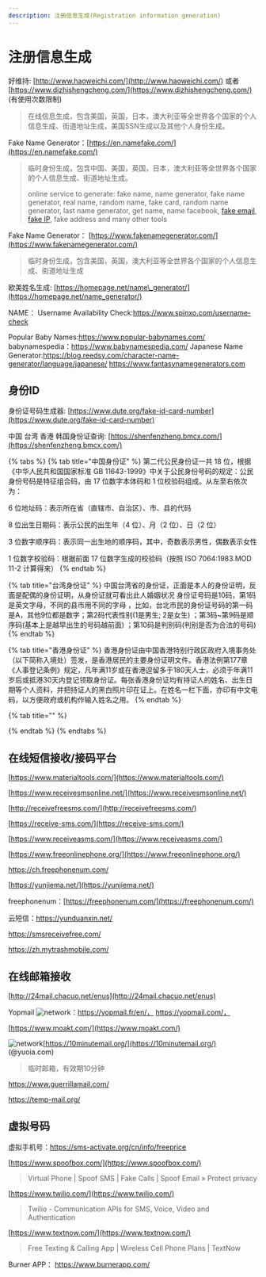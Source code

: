 ```yaml
---
description: 注册信息生成(Registration information generation)
---
```


# 注册信息生成

好维持: [http://www.haoweichi.com/](http://www.haoweichi.com/) 或者 [https://www.dizhishengcheng.com/](https://www.dizhishengcheng.com/) \(有使用次数限制\)

> 在线信息生成，包含美国，英国，日本，澳大利亚等全世界各个国家的个人信息生成、街道地址生成，美国SSN生成以及其他个人身份生成。

Fake Name Generator：[https://en.namefake.com/](https://en.namefake.com/)

> 临时身份生成，包含中国、美国，英国，日本，澳大利亚等全世界各个国家的个人信息生成、街道地址生成。 
>
> online service to generate: fake name, name generator, fake name generator, real name, random name, fake card, random name generator, last name generator, get name, name facebook, [fake email](https://email-fake.com/), [fake IP](https://myip-address.com/), fake address and many other tools

Fake Name Generator： [https://www.fakenamegenerator.com/](https://www.fakenamegenerator.com/)

> 临时身份生成，包含美国，英国，澳大利亚等全世界各个国家的个人信息生成、街道地址生成

欧美姓名生成: [https://homepage.net/name\_generator/](https://homepage.net/name_generator/)

NAME：
Username Availability Check:https://www.spinxo.com/username-check

Popular Baby Names:https://www.popular-babynames.com/
babynamespedia：https://www.babynamespedia.com/
Japanese Name Generator:https://blog.reedsy.com/character-name-generator/language/japanese/
https://www.fantasynamegenerators.com

## 身份ID

身份证号码生成器: [https://www.dute.org/fake-id-card-number](https://www.dute.org/fake-id-card-number)

中国 台湾 香港 韩国身份证查询: [https://shenfenzheng.bmcx.com/](https://shenfenzheng.bmcx.com/)

{% tabs %}
{% tab title="中国身份证" %}
第二代公民身份证一共 18 位，根据《中华人民共和国国家标准 GB 11643-1999》中关于公民身份号码的规定：公民身份号码是特征组合码，由 17 位数字本体码和 1 位校验码组成。从左至右依次为：

6 位地址码：表示所在省（直辖市、自治区）、市、县的代码

8 位出生日期码：表示公民的出生年（4 位）、月（2 位）、日（2 位）

3 位数字顺序码：表示同一出生地的顺序码，其中，奇数表示男性，偶数表示女性

1 位数字校验码：根据前面 17 位数字生成的校验码（按照 ISO 7064:1983.MOD 11-2 计算得来）
{% endtab %}

{% tab title="台湾身份证" %}
中国台湾省的身份证，正面是本人的身份证明，反面是配偶的身份证明，从身份证就可看出此人婚姻状况 身份证号码是10码，第1码是英文字母，不同的县巿用不同的字母 ，比如，台北市民的身份证号码的第一码是A，其他9位都是数字；第2码代表性别\(1是男生; 2是女生\) ；第3码~第9码是顺序码\(基本上是越早出生的号码越前面\) ；第10码是判别码\(判别是否为合法的号码\)
{% endtab %}

{% tab title="香港身份证" %}
香港身份证由中国香港特别行政区政府入境事务处（以下简称入境处）签发，是香港居民的主要身份证明文件。香港法例第177章《人事登记条例》规定，凡年满11岁或在香港逗留多于180天人士，必须于年满11岁后或抵港30天内登记领取身份证。每张香港身份证均有持证人的姓名、出生日期等个人资料，并把持证人的黑白照片印在证上。在姓名一栏下面，亦印有中文电码，以方便政府或机构作输入姓名之用。
{% endtab %}

{% tab title="" %}

{% endtab %}
{% endtabs %}

## 在线短信接收/接码平台

[https://www.materialtools.com/](https://www.materialtools.com/)

[https://www.receivesmsonline.net/](https://www.receivesmsonline.net/)

[http://receivefreesms.com/](http://receivefreesms.com/)

[https://receive-sms.com/](https://receive-sms.com/)

[https://www.receiveasms.com/](https://www.receiveasms.com/)

[https://www.freeonlinephone.org/](https://www.freeonlinephone.org/)

https://ch.freephonenum.com/

[https://yunjiema.net/](https://yunjiema.net/)

freephonenum：[https://freephonenum.com/](https://freephonenum.com/)

云短信：https://yunduanxin.net/

https://smsreceivefree.com/

https://zh.mytrashmobile.com/

## 在线邮箱接收

[http://24mail.chacuo.net/enus](http://24mail.chacuo.net/enus)

Yopmail ![network](https://gitbook07.oss-cn-hangzhou.aliyuncs.com/network.svg)：https://yopmail.fr/en/， https://yopmail.com/，

[https://www.moakt.com/](https://www.moakt.com/)

![network](https://gitbook07.oss-cn-hangzhou.aliyuncs.com/network.svg)[https://10minutemail.org/](https://10minutemail.org/) \(@yuoia.com\)

> 临时邮箱，有效期10分钟

https://www.guerrillamail.com/

https://temp-mail.org/

## 虚拟号码

虚拟手机号：https://sms-activate.org/cn/info/freeprice

[https://www.spoofbox.com/](https://www.spoofbox.com/)

> Virtual Phone \| Spoof SMS \| Fake Calls \| Spoof Email » Protect privacy

[https://www.twilio.com/](https://www.twilio.com/)

> Twilio - Communication APIs for SMS, Voice, Video and Authentication

[https://www.textnow.com/](https://www.textnow.com/)

> Free Texting & Calling App \| Wireless Cell Phone Plans \| TextNow

Burner APP： https://www.burnerapp.com/